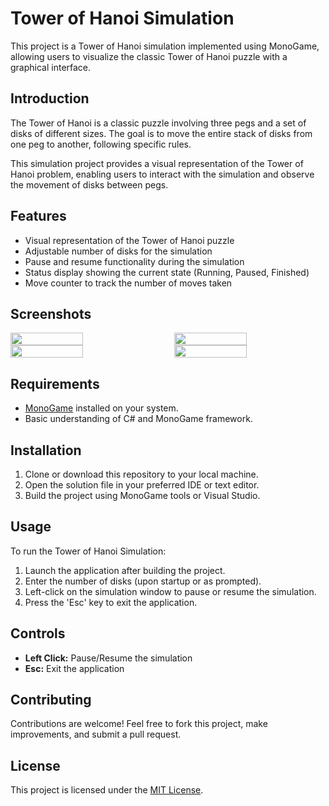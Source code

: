 # Tower of Hanoi Simulation

This project is a Tower of Hanoi simulation implemented using MonoGame, allowing users to visualize the classic Tower of Hanoi puzzle with a graphical interface.

## Introduction

The Tower of Hanoi is a classic puzzle involving three pegs and a set of disks of different sizes. The goal is to move the entire stack of disks from one peg to another, following specific rules.

This simulation project provides a visual representation of the Tower of Hanoi problem, enabling users to interact with the simulation and observe the movement of disks between pegs.

## Features

- Visual representation of the Tower of Hanoi puzzle
- Adjustable number of disks for the simulation
- Pause and resume functionality during the simulation
- Status display showing the current state (Running, Paused, Finished)
- Move counter to track the number of moves taken

## Screenshots

<div style="display: flex; flex-wrap: wrap; justify-content: space-between;">
    <img src="https://github.com/yourusername/yourrepo/blob/main/images/image1.png?raw=true" width="48%" />
    <img src="https://github.com/yourusername/yourrepo/blob/main/images/image2.png?raw=true" width="48%" />
    <img src="https://github.com/yourusername/yourrepo/blob/main/images/image3.png?raw=true" width="48%" />
    <img src="https://github.com/yourusername/yourrepo/blob/main/images/image4.png?raw=true" width="48%" />
</div>

## Requirements

- [MonoGame](https://www.monogame.net/) installed on your system.
- Basic understanding of C# and MonoGame framework.

## Installation

1. Clone or download this repository to your local machine.
2. Open the solution file in your preferred IDE or text editor.
3. Build the project using MonoGame tools or Visual Studio.

## Usage

To run the Tower of Hanoi Simulation:

1. Launch the application after building the project.
2. Enter the number of disks (upon startup or as prompted).
3. Left-click on the simulation window to pause or resume the simulation.
4. Press the 'Esc' key to exit the application.

## Controls

- **Left Click:** Pause/Resume the simulation
- **Esc:** Exit the application

## Contributing

Contributions are welcome! Feel free to fork this project, make improvements, and submit a pull request.

## License

This project is licensed under the [MIT License](LICENSE).
